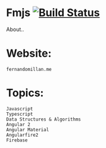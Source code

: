 # Fmjs [![Build Status](https://travis-ci.org/fmillanjs/fmjs.svg?branch=master)](https://travis-ci.org/fmillanjs/fmjs)
  
  About..

# Website:
    fernandomillan.me

# Topics:
    Javascript
    Typescript
    Data Structures & Algorithms
    Angular 2
    Angular Material
    Angularfire2
    Firebase

